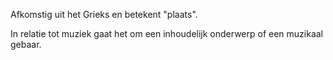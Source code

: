 Afkomstig uit het Grieks en betekent "plaats".

In relatie tot muziek gaat het om een inhoudelijk onderwerp of een muzikaal gebaar.